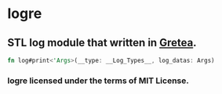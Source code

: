 # logre
## STL log module that written in [Gretea](https://github.com/ferhatgec/gretea).

```rust
fn log#print<'Args>(__type: __Log_Types__, log_datas: Args)
```

### logre licensed under the terms of MIT License.
